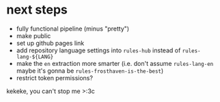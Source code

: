 # next steps 

- fully functional pipeline (minus "pretty")
- make public
- set up github pages link
- add repository language settings into `rules-hub` instead of `rules-lang-${LANG}`
- make the `en` extraction more smarter (i.e. don't assume `rules-lang-en` maybe it's gonna be `rules-frosthaven-is-the-best`)
- restrict token permissions?

kekeke, you can't stop me >:3c
